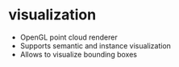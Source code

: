 # visualization

- OpenGL point cloud renderer
- Supports semantic and instance visualization
- Allows to visualize bounding boxes

